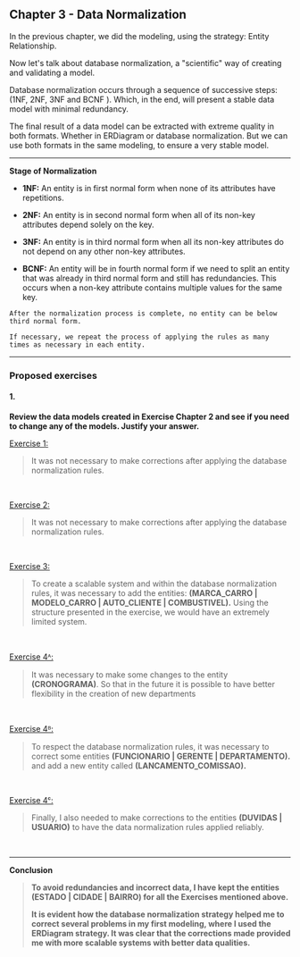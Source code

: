 ## Chapter 3 - Data Normalization

In the previous chapter, we did the modeling, using the strategy: Entity Relationship.

Now let's talk about database normalization, a "scientific" way of creating and validating a model.

Database normalization occurs through a sequence of successive steps: (1NF, 2NF, 3NF and BCNF ). Which, in the end, will present a stable data model with minimal redundancy.

The final result of a data model can be extracted with extreme quality in both formats. Whether in ERDiagram or database normalization. But we can use both formats in the same modeling, to ensure a very stable model.

---

**Stage of Normalization**

- **1NF:** An entity is in first normal form when none of its attributes have repetitions.
  
* **2NF:** An entity is in second normal form when all of its non-key attributes depend solely on the key.

- **3NF:** An entity is in third normal form when all its non-key attributes do not depend on any other non-key attributes.

- **BCNF:** An entity will be in fourth normal form if we need to split an entity that was already in third normal form and still has redundancies. This occurs when a non-key attribute contains multiple values for the same key.

`After the normalization process is complete, no entity can be below third normal form.`

`If necessary, we repeat the process of applying the rules as many times as necessary in each entity.`

---

### Proposed exercises

#### 1.
**Review the data models created in Exercise Chapter 2 and see if you need to change any of the models. Justify your answer.**

[Exercise 1:]()
> It was not necessary to make corrections after applying the database normalization rules.

&#xa0;	

[Exercise 2:]()
> It was not necessary to make corrections after applying the database normalization rules.

&#xa0;

[Exercise 3:]()
> To create a scalable system and within the database normalization rules, it was necessary to add the entities: **(MARCA_CARRO | MODELO_CARRO | AUTO_CLIENTE | COMBUSTIVEL).** Using the structure presented in the exercise, we would have an extremely limited system.

&#xa0;

[Exercise 4ᴬ:]()
> It was necessary to make some changes to the entity **(CRONOGRAMA)**. So that in the future it is possible to have better flexibility in the creation of new departments

&#xa0;

[Exercise 4ᴮ:]()
> To respect the database normalization rules, it was necessary to correct some entities **(FUNCIONARIO | GERENTE | DEPARTAMENTO).** and add a new entity called **(LANCAMENTO_COMISSAO).**

&#xa0;

[Exercise 4ᶜ:]()
> Finally, I also needed to make corrections to the entities **(DUVIDAS | USUARIO)** to have the data normalization rules applied reliably.

&#xa0;

---

**Conclusion**

> **To avoid redundancies and incorrect data, I have kept the entities **(ESTADO | CIDADE | BAIRRO)** for all the Exercises mentioned above.**
> 
> **It is evident how the database normalization strategy helped me to correct several problems in my first modeling, where I used the ERDiagram strategy. It was clear that the corrections made provided me with more scalable systems with better data qualities.**